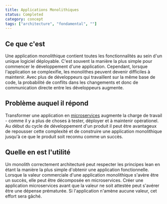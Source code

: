 ```yaml
---
title: Applications Monolithiques
status: Completed
category: concept
tags: ["architecture", "fondamental", ""]
---
```


## Ce que c'est

Une application monolithique contient toutes les fonctionnalités au sein d'un unique logiciel déployable.
C'est souvent la manière la plus simple pour commencer le développement d'une application.
Cependant, lorsque l'application se complexifie, les monolithes peuvent devenir difficiles à maintenir.
Avec plus de développeurs qui travaillent sur la même base de code, la probabilité de conflits dans les changements et donc de communication directe entre les développeurs augmente.

## Problème auquel il répond

Transformer une application en [microservices](/fr/microservices-architecture/) augmente la charge de travail - comme il y a plus de choses à tester, déployer et à maintenir opérationel.
Au début du cycle de développement d'un produit il peut être avantageux de repousser cette complexité et de construire une application monolithique jusqu'à ce que le produit soit reconnu comme un succès.

## Quelle en est l'utilité

Un monolith correctement architecturé peut respecter les principes lean en étant la manière la plus simple d'obtenir une application fonctionnelle.
Lorsque la valeur commerciale d'une application monolithique s'avère être un succès, elle peut être décomposée en microservices.
Créer une application microservices avant que la valeur ne soit attestée peut s'avérer être une dépense prématurée.
Si l'application n'amène aucune valeur, cet effort sera gâché.
